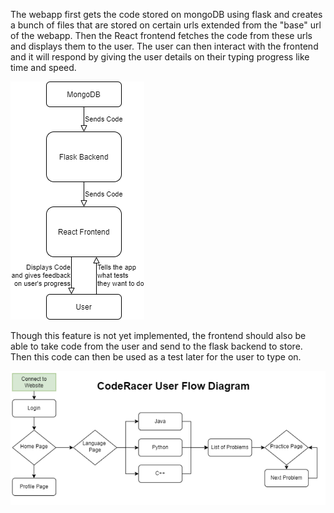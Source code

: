 The webapp first gets the code stored on mongoDB using flask and creates a bunch of files that are stored on certain urls extended from the "base" url of the webapp. Then the React frontend fetches the code from these urls and displays them to the user. The user can then interact with the frontend and it will respond by giving the user details on their typing progress like time and speed. 

![SystemArchitecture](SystemDiagram.drawio.png)

Though this feature is not yet implemented, the frontend should also be able to take code from the user and send to the flask backend to store. Then this code can then be used as a test later for the user to type on.

![UserFlow](coderaceruserflow.PNG)
